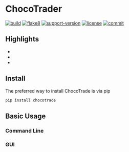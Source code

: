 # ChocoTrader

[![build](https://github.com/Edanflame/chocotrade/workflows/build/badge.svg)](https://github.com/Edanflame/chocotrade/actions?query=workflow%3Abuild)  [![flake8](https://github.com/Edanflame/chocotrade/workflows/lint/badge.svg)](https://github.com/Edanflame/chocotrade/actions?query=workflow%3Alint)  [![support-version](https://img.shields.io/pypi/pyversions/chocotrade)](https://img.shields.io/pypi/pyversions/chocotrade)  [![license](https://img.shields.io/github/license/Edanflame/chocotrade)](https://github.com/Edanflame/chocotrade/blob/master/LICENSE)  [![commit](https://img.shields.io/github/last-commit/Edanflame/chocotrade)](https://github.com/Edanflame/chocotrade/commits/master)

## Highlights

* 
* 
* 

## Install

The preferred way to install ChocoTrade is via pip

```sh
pip install chocotrade
```

## Basic Usage

### Command Line

### GUI
